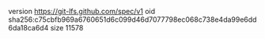 version https://git-lfs.github.com/spec/v1
oid sha256:c75cbfb969a6760651d6c099d46d7077798ec068c738e4da99e6dd6da18ca6d4
size 11578
